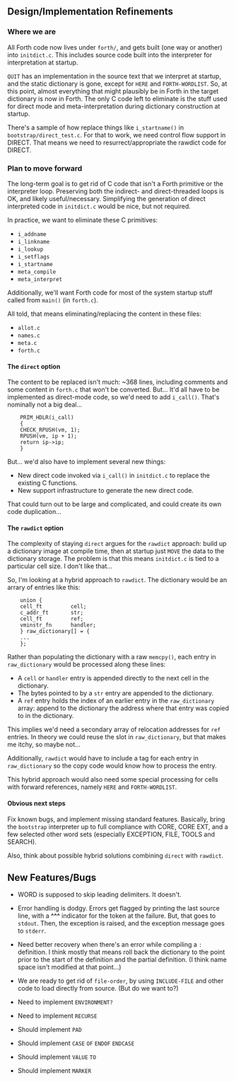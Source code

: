 ## Design/Implementation Refinements
### Where we are
All Forth code now lives under `forth/`, and gets built (one way or
another) into `initdict.c`.  This includes source code built into the
interpreter for interpretation at startup.

`QUIT` has an implementation in the source text that we interpret at
startup, and the static dictionary is gone, except for `HERE` and
`FORTH-WORDLIST`. So, at this point, almost everything that might
plausibly be in Forth in the target dictionary is now in Forth.  The
only C code left to eliminate is the stuff used for direct mode and
meta-interpretation during dictionary construction at startup.

There's a sample of how replace things like `i_startname()` in
`bootstrap/direct_test.c`.  For that to work, we need control flow
support in DIRECT.  That means we need to resurrect/appropriate the
rawdict code for DIRECT.

### Plan to move forward
The long-term goal is to get rid of C code that isn't a Forth
primitive or the interpreter loop.  Preserving both the indirect-
and direct-threaded loops is OK, and likely useful/necessary.
Simplifying the generation of direct interpreted code in `initdict.c`
would be nice, but not required.

In practice, we want to eliminate these C primitives:
  * `i_addname`
  * `i_linkname`
  * `i_lookup`
  * `i_setflags`
  * `i_startname`
  * `meta_compile`
  * `meta_interpret`

Additionally, we'll want Forth code for most of the system startup
stuff called from `main()` (in `forth.c`).

All told, that means eliminating/replacing the content in these files:
  * `allot.c`
  * `names.c`
  * `meta.c`
  * `forth.c`

#### The `direct` option
The content to be replaced isn't much: ~368 lines, including comments
and some content in `forth.c` that won't be converted.  But... It'd all
have to be implemented as direct-mode code, so we'd need to add
`i_call()`.  That's nominally not a big deal...
```
    PRIM_HDLR(i_call)
    {
	CHECK_RPUSH(vm, 1);
	RPUSH(vm, ip + 1);
	return ip->ip;
    }
```

But... we'd also have to implement several new things:
  * New direct code invoked via `i_call()` in `initdict.c` to replace
    the existing C functions.
  * New support infrastructure to generate the new direct code.

That could turn out to be large and complicated, and could create its
own code duplication...

#### The `rawdict` option
The complexity of staying `direct` argues for the `rawdict` approach:
build up a dictionary image at compile time, then at startup just `MOVE`
the data to the dictionary storage.  The problem is that this means
`initdict.c` is tied to a particular cell size.  I don't like that...

So, I'm looking at a hybrid approach to `rawdict`.  The dictionary would
be an arrary of entries like this:
```
    union {
	cell_ft         cell;
	c_addr_ft       str;
	cell_ft         ref;
	vminstr_fn      handler;
    } raw_dictionary[] = {
	...
    };
```

Rather than populating the dictionary with a raw `memcpy()`, each entry
in `raw_dictionary` would be processed along these lines:
  * A `cell` or `handler` entry is appended directly to the next cell in
    the dictionary.
  * The bytes pointed to by a `str` entry are appended to the
    dictionary.
  * A `ref` entry holds the index of an earlier entry in the
    `raw_dictionary` array: append to the dictionary the address where
    that entry was copied to in the dictionary.

This implies we'd need a secondary array of relocation addresses for
`ref` entries. In theory we could reuse the slot in `raw_dictionary`,
but that makes me itchy, so maybe not...

Additionally, `rawdict` would have to include a tag for each entry in
`raw_dictionary` so the copy code would know how to process the entry.

This hybrid approach would also need some special processing for cells
with forward references, namely `HERE` and `FORTH-WORDLIST`.

#### Obvious next steps
Fix known bugs, and implement missing standard features.  Basically,
bring the `bootstrap` interpreter up to full compliance with CORE,
CORE EXT, and a few selected other word sets (especially EXCEPTION,
FILE, TOOLS and SEARCH).

Also, think about possible hybrid solutions combining `direct` with
`rawdict`.

## New Features/Bugs

- WORD is supposed to skip leading delimiters.  It doesn't.

- Error handling is dodgy.  Errors get flagged by printing the last
  source line, with a **^^^** indicator for the token at the failure.
  But, that goes to `stdout`.  Then, the exception is raised, and the
  exception message goes to `stderr`.

- Need better recovery when there's an error while compiling a
  `:` definition.  I think mostly that means roll back the dictionary
  to the point prior to the start of the definition and the partial
  definition. (I think name space isn't modified at that point...)

- We are ready to get rid of `file-order`, by using `INCLUDE-FILE` and
  other code to load directly from source.  (But do we want to?)

- Need to implement `ENVIRONMENT?`

- Need to implement `RECURSE`

- Should implement `PAD`

- Should implement `CASE` `OF` `ENDOF` `ENDCASE`

- Should implement `VALUE` `TO`

- Should implement `MARKER`
